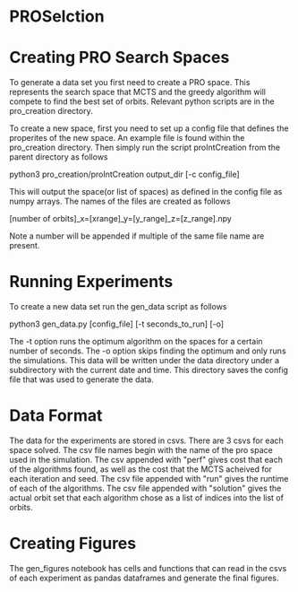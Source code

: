# PROSelction

# Creating PRO Search Spaces

To generate a data set you first need to create a PRO space. This represents
the search space that MCTS and the greedy algorithm will compete to find the best
set of orbits. Relevant python scripts are in the pro_creation directory.

To create a new space, first you need to set up a config file that defines the
properites of the new space. An example file is found within the pro_creation
directory. Then simply run the script proIntCreation from the parent directory as follows

python3 pro_creation/proIntCreation output_dir [-c config_file]

This will output the space(or list of spaces) as defined in the config file as numpy
arrays. The names of the files are created as follows

[number of orbits]_x=[xrange]_y=[y_range]_z=[z_range].npy

Note a number will be appended if multiple of the same file name are present.

# Running Experiments

To create a new data set run the gen_data script as follows

python3 gen_data.py [config_file] [-t seconds_to_run] [-o]

The -t option runs the optimum algorithm on the spaces
for a certain number of seconds. The -o option skips finding the optimum and only
runs the simulations. This data will be written under the data directory under a subdirectory
with the current date and time. This directory saves the config file that was used to generate the data.

# Data Format
The data for the experiments are stored in csvs. There are 3 csvs for each space solved.
The csv file names begin with the name of the pro space used in the simulation.
The csv appended with "perf" gives cost that each of the algorithms found, as well
as the cost that the MCTS acheived for each iteration and seed.
The csv file appended with "run" gives the runtime of each of the algorithms.
The csv file appended with "solution" gives the actual orbit set that each algorithm chose
as a list of indices into the list of orbits.

# Creating Figures
The gen_figures notebook has cells and functions that can read in the csvs of each experiment
as pandas dataframes and generate the final figures.
